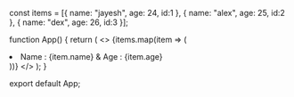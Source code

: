 const items = [{
  name: "jayesh",
  age: 24,
  id:1
},
{
  name: "alex",
  age: 25,
  id:2
},
{
  name: "dex",
  age: 26,
  id:3
}];

function App() {
  return (
    <>
      {items.map(item => (
        <li key={item.id}>Name : {item.name} & Age : {item.age}</li>
      ))}
    </>
  );
}

export default App;
